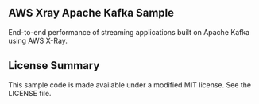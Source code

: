 ## AWS Xray Apache Kafka Sample

End-to-end performance of streaming applications built on Apache Kafka using AWS X-Ray.

## License Summary

This sample code is made available under a modified MIT license. See the LICENSE file.
